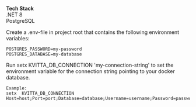 **Tech Stack**</br>
.NET 8 </br>
PostgreSQL

Create a .env-file in project root that contains the following environment variables:

    POSTGRES_PASSWORD=my-password
    POSTGRES_DATABASE=my-database

Run setx KVITTA_DB_CONNECTION 'my-connection-string'  to set the environment variable for the connection string pointing to your docker database.

    Example: 
    setx  KVITTA_DB_CONNECTION Host=host;Port=port;Database=database;Username=username;Password=password
